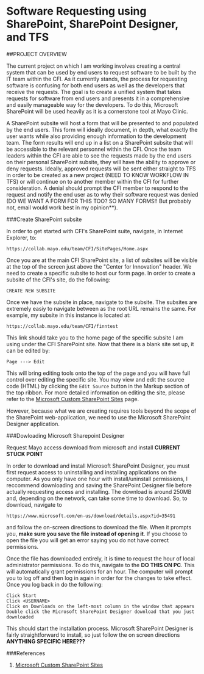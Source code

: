Software Requesting using SharePoint, SharePoint Designer, and TFS
===================================================================


##PROJECT OVERVIEW

The current project on which I am working involves creating a central system that can be used by end users to request software to be built by the IT team within the CFI. As it currently stands, the process for requesting software is confusing for both end users as well as the developers that receive the requests. The goal is to create a unified system that takes requests for software from end users and presents it in a comprehensive and easily manageable way for the developers. To do this, Microsoft SharePoint will be used heavily as it is a cornerstone tool at Mayo Clinic. 

A SharePoint subsite will host a form that will be presented to and populated by the end users. This form will ideally document, in depth, what exactly the user wants while also providing enough information to the development team. The form results will end up in a list on a SharePoint subsite that will be accessible to the relevant personnel within the CFI. Once the team leaders within the CFI are able to see the requests made by the end users on their personal SharePoint subsite, they will have the ability to approve or deny requests. Ideally, approved requests will be sent either straight to TFS in order to be created as a new project (NEED TO KNOW WORKFLOW IN TFS) or will continue on to another member within the CFI for further consideration. A denial should prompt the CFI member to respond to the request and notify the end user as to why their software request was denied (DO WE WANT A FORM FOR THIS TOO? SO MANY FORMS!! But probably not, email would work best in my opinion**). 


###Create SharePoint subsite

In order to get started with CFI's SharePoint suite, navigate, in Internet Explorer, to:

```
https://collab.mayo.edu/team/CFI/SitePages/Home.aspx
```

Once you are at the main CFI SharePoint site, a list of subsites will be visible at the top of the screen just above the "Center for Innovation" header. We need to create a specific subsite to host our form page.
In order to create a subsite of the CFI's site, do the following:

```
CREATE NEW SUBSITE
```

Once we have the subsite in place, navigate to the subsite. The subsites are extremely easiy to navigate between as the root URL remains the same. For example, my subsite in this instance is located at:

```
https://collab.mayo.edu/team/CFI/finntest
```

This link should take you to the home page of the specific subsite I am using under the CFI SharePoint site. Now that there is a blank site set up, it can be edited by:

```
Page ---> Edit
```

This will bring editing tools onto the top of the page and you will have full control over editing the specific site. You may view and edit the source code  (HTML) by clicking the `Edit Source` button in the Markup section of the top ribbon. For more detailed information on editing the site, please refer to the [Microsoft Custom SharePoint Sites][1] page.

However, because what we are creating requires tools beyond the scope of the SharePoint web-application, we need to use the Microsoft SharePoint Designer application.

###Dowloading Microsoft Sharepoint Designer

Request Mayo access
download from microsoft and install
**CURRENT STUCK POINT**


In order to download and install Microsoft SharePoint Designer, you must first request access to uninstalling and installing applications on the computer. As you only have one hour with install/uninstall permissions, I reccommend downloading and saving the SharePoint Designer file before actually requesting access and installing. The download is around 250MB and, depending on the network, can take some time to download. So, to download, navigate to 
```
https://www.microsoft.com/en-us/download/details.aspx?id=35491
```

and follow the on-screen directions to download the file. When it prompts you, **make sure you save the file instead of opening it**. If you choose to open the file you will get an error saying you do not have correct permissions. 

Once the file has downloaded entirely, it is time to request the hour of local administrator permissions. To do this, navigate to the **DO THIS ON PC**. This will automatically grant permissions for an hour. The computer will prompt you to log off and then log in again in order for the changes to take effect. Once you log back in do the following:

```
Click Start
Click <USERNAME>
Click on Downloads on the left-most column in the window that appears
Double click the Microsoft SharePoint Designer download that you just downloaded
```
 
This should start the installation process. Microsoft SharePoint Designer is fairly straightforward to install, so just follow the on screen directions **ANYTHING SPECIFIC HERE???**






###References
1. [Microsoft Custom SharePoint Sites][1]


[1]: https://msdn.microsoft.com/en-us/library/dd583126(v=office.11).aspx "Editing Microsoft SharePoint Sites"







